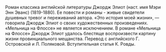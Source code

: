<!--2017-01-28 10:53:14-->
Роман классика английской литературы Джордж Элиот (наст. имя Мэри Энн Эванс) (1819-1880). 
    Ее повести и романы - живые свидетели душевных тревог и переживаний автора. «Это история моей жизни», — говорила Джордж Элиот о своих художественных произведениях. «Мельница на Флоссе» не является исключением. 
    В романе «Мельница на Флоссе» Джордж Элиот удалось блестяще воспроизвести картину жизни провинциального мещанства.
    Перевод с английского Г. Островской и Л. Поляковой.
    Вступительная статья К. Ровды.